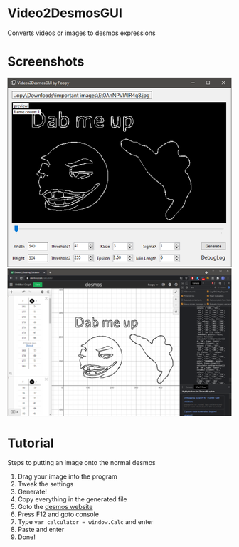 # Video2DesmosGUI
Converts videos or images to desmos expressions

# Screenshots
![Image of App](https://github.com/Foopy969/Video2DesmosGUI/blob/master/screenshot1.png)
![Image of Desmos](https://github.com/Foopy969/Video2DesmosGUI/blob/master/screenshot2.png)

# Tutorial
Steps to putting an image onto the normal desmos
1. Drag your image into the program
2. Tweak the settings
3. Generate!
4. Copy everything in the generated file
5. Goto the [desmos website](https://www.desmos.com/calculator)
6. Press F12 and goto console
7. Type `var calculator = window.Calc` and enter
8. Paste and enter
9. Done!
